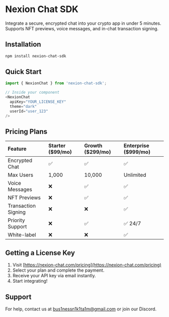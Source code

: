 # Nexion Chat SDK

Integrate a secure, encrypted chat into your crypto app in under 5 minutes. Supports NFT previews, voice messages, and in-chat transaction signing.

## Installation

```bash
npm install nexion-chat-sdk
```

## Quick Start

```javascript
import { NexionChat } from 'nexion-chat-sdk';

// Inside your component
<NexionChat 
  apiKey="YOUR_LICENSE_KEY"
  theme="dark"
  userId="user_123"
/>
```

## Pricing Plans

| Feature | Starter ($99/mo) | Growth ($299/mo) | Enterprise ($999/mo) |
| :--- | :--- | :--- | :--- |
| Encrypted Chat | ✅ | ✅ | ✅ |
| Max Users | 1,000 | 10,000 | Unlimited |
| Voice Messages | ❌ | ✅ | ✅ |
| NFT Previews | ❌ | ✅ | ✅ |
| Transaction Signing | ❌ | ❌ | ✅ |
| Priority Support | ❌ | ✅ | ✅ 24/7 |
| White-label | ❌ | ❌ | ✅ |

## Getting a License Key

1. Visit [https://nexion-chat.com/pricing](https://nexion-chat.com/pricing)
2. Select your plan and complete the payment.
3. Receive your API key via email instantly.
4. Start integrating!

## Support

For help, contact us at bus1nessn1k1ta1m@gmail.com or join our Discord.